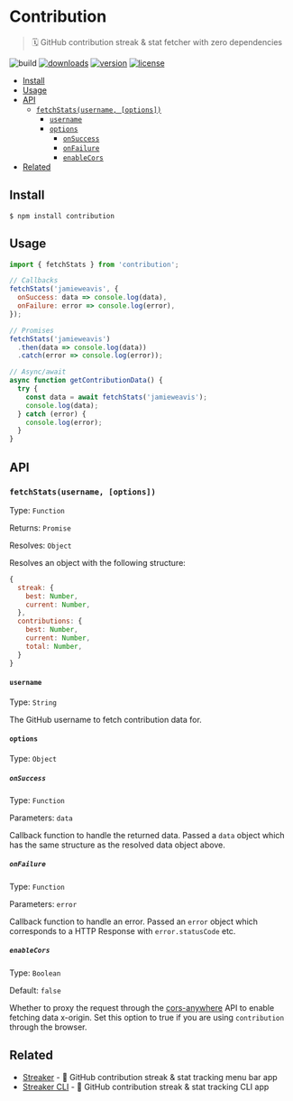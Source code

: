 # Contribution

> 🗓 GitHub contribution streak & stat fetcher with zero dependencies

![build](https://github.com/jamieweavis/contribution/workflows/build/badge.svg)
[![downloads](https://img.shields.io/npm/dt/contribution.svg)](https://npmjs.com/package/contribution)
[![version](https://img.shields.io/npm/v/contribution.svg)](https://github.com/jamieweavis/contribution/releases)
[![license](https://img.shields.io/badge/license-MIT-blue.svg)](https://github.com/jamieweavis/contribution/blob/main/LICENSE.md)

- [Install](#install)
- [Usage](#usage)
- [API](#api)
  - [`fetchStats(username, [options])`](#fetchstatsusername-options)
    - [`username`](#username)
    - [`options`](#options)
      - [`onSuccess`](#onsuccess)
      - [`onFailure`](#onfailure)
      - [`enableCors`](#enablecors)
- [Related](#related)

## Install

```console
$ npm install contribution
```

## Usage

```javascript
import { fetchStats } from 'contribution';

// Callbacks
fetchStats('jamieweavis', {
  onSuccess: data => console.log(data),
  onFailure: error => console.log(error),
});

// Promises
fetchStats('jamieweavis')
  .then(data => console.log(data))
  .catch(error => console.log(error));

// Async/await
async function getContributionData() {
  try {
    const data = await fetchStats('jamieweavis');
    console.log(data);
  } catch (error) {
    console.log(error);
  }
}
```

## API

### `fetchStats(username, [options])`

Type: `Function`

Returns: `Promise`

Resolves: `Object`

Resolves an object with the following structure:

```javascript
{
  streak: {
    best: Number,
    current: Number,
  },
  contributions: {
    best: Number,
    current: Number,
    total: Number,
  }
}
```

#### `username`

Type: `String`

The GitHub username to fetch contribution data for.

#### `options`

Type: `Object`

##### `onSuccess`

Type: `Function`

Parameters: `data`

Callback function to handle the returned data. Passed a `data` object which has the same structure as the resolved data object above.

##### `onFailure`

Type: `Function`

Parameters: `error`

Callback function to handle an error. Passed an `error` object which corresponds to a HTTP Response with `error.statusCode` etc.

##### `enableCors`

Type: `Boolean`

Default: `false`

Whether to proxy the request through the [cors-anywhere](https://github.com/Rob--W/cors-anywhere) API to enable fetching data x-origin. Set this option to true if you are using `contribution` through the browser.

## Related

- [Streaker](https://github.com/jamieweavis/streaker) - 🐙 GitHub contribution streak & stat tracking menu bar app
- [Streaker CLI](https://github.com/jamieweavis/streaker-cli) - 🐙 GitHub contribution streak & stat tracking CLI app
